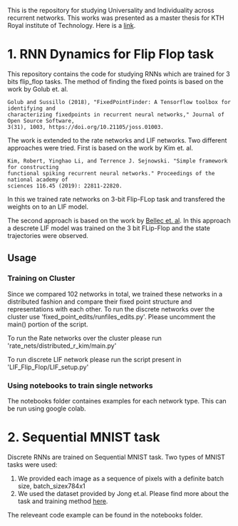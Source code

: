 This is the repository for studying Universality and Individuality across recurrent networks. This works was presented as a master thesis for KTH Royal institute of Technology. Here is a [link](http://urn.kb.se/resolve?urn=urn:nbn:se:kth:diva-294208). 

# 1. RNN Dynamics for Flip Flop task
This repository contains the code for studying RNNs which are trained for 3 bits flip_flop tasks. The method of finding the fixed points is based on the work by Golub et. al. 

```
Golub and Sussillo (2018), "FixedPointFinder: A Tensorflow toolbox for identifying and 
characterizing fixedpoints in recurrent neural networks," Journal of Open Source Software, 
3(31), 1003, https://doi.org/10.21105/joss.01003.
```


The work is extended to the rate networks and LIF networks. Two different approaches were tried. First is based on the work by Kim et. al.
```
Kim, Robert, Yinghao Li, and Terrence J. Sejnowski. "Simple framework for constructing 
functional spiking recurrent neural networks." Proceedings of the national academy of 
sciences 116.45 (2019): 22811-22820.
```
In this we trained rate networks on 3-bit Flip-FLop task and transfered the weights on to an LIF model. 

The second approach is based on the work by [Bellec et. al](https://github.com/IGITUGraz/LSNN-official). In this approach a descrete LIF model was trained on the 3 bit FLip-Flop and the state trajectories were observed.  
## Usage
### Training on Cluster 
Since we compared 102 networks in total, we trained these networks in a distributed fashion and compare their fixed point structure and representations with each other. 
To run the discrete networks over the cluster use 'fixed_point_edits/runfiles_edits.py'. Please uncomment the main() portion of the script. 

To run the Rate networks over the cluster please run 'rate_nets/distributed_r_kim/main.py'

To run discrete LIF network please run the script present in 'LIF_Flip_Flop/LIF_setup.py'

### Using notebooks to train single networks
The notebooks folder containes examples for each network type. This can be run using google colab. 

# 2. Sequential MNIST task
Discrete RNNs are trained on Sequential MNIST task. Two types of MNIST tasks were used:  

1. We provided each image as a sequence of pixels with a definite batch size, batch_sizex784x1
2. We used the dataset provided by Jong et.al. Please find more about the task and training method [here](https://edwin-de-jong.github.io/blog/isl/incremental-sequence-learning.html). 

The releveant code example can be found in the notebooks folder. 

